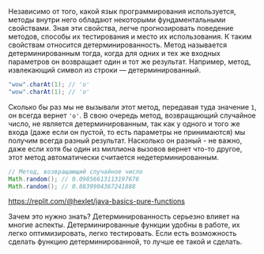 Независимо от того, какой язык программирования используется, методы внутри него обладают некоторыми фундаментальными свойствами. Зная эти свойства, легче прогнозировать поведение методов, способы их тестирования и место их использования. К таким свойствам относится детерминированность. Метод называется детерминированным тогда, когда для одних и тех же входных параметров он возвращает один и тот же результат. Например, метод, извлекающий символ из строки — детерминированный.

```java
"wow".charAt(1); // 'o'
"wow".charAt(1); // 'o'
```

Сколько бы раз мы не вызывали этот метод, передавая туда значение `1`, он всегда вернет `'o'`. В свою очередь метод, возвращающий случайное число, не является детерминированным, так как у одного и того же входа (даже если он пустой, то есть параметры не принимаются) мы получим всегда разный результат. Насколько он разный - не важно, даже если хотя бы один из миллиона вызовов вернет что-то другое, этот метод автоматически считается недетерминированным.

```java
// Метод, возвращающий случайное число
Math.random(); // 0.09856613113197676
Math.random(); // 0.8839904367241888
```

https://replit.com/@hexlet/java-basics-pure-functions

Зачем это нужно знать? Детерминированность серьезно влияет на многие аспекты. Детерминированные функции удобны в работе, их легко оптимизировать, легко тестировать. Если есть возможность сделать функцию детерминированной, то лучше ее такой и сделать.
